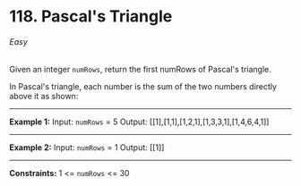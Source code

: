 # 118. Pascal's Triangle
###### Easy
Given an integer `numRows`, return the first numRows of Pascal's triangle.

In Pascal's triangle, each number is the sum of the two numbers directly above it as shown:

------------


**Example 1:**
Input: `numRows` = 5
Output: [[1],[1,1],[1,2,1],[1,3,3,1],[1,4,6,4,1]]

------------

**Example 2:**
Input: `numRows` = 1
Output: [[1]]
 

------------


**Constraints:**
1 <= `numRows` <= 30
